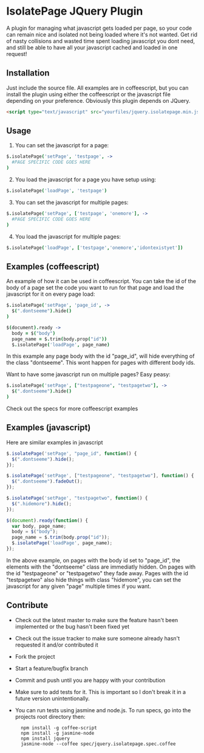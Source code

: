 IsolatePage JQuery Plugin
================================

A plugin for managing what javascript gets loaded per page, so your code can remain nice and isolated not being loaded where it's not wanted. Get rid of nasty collisions and wasted time spent loading javascript you dont need, and still be able to have all your javascript cached and loaded in one request!

Installation
-------------------------

Just include the source file. All examples are in coffeescript, but you can install the plugin using either the coffeescript or the javascript file depending on your preference. Obviously this plugin depends on JQuery.

```html
<script type="text/javascript" src="yourfiles/jquery.isolatepage.min.js"></script>
```

Usage
-------------------------

1. You can set the javascript for a page:

  ```coffeescript
  $.isolatePage('setPage', 'testpage', ->
    #PAGE SPECIFIC CODE GOES HERE
  )
  ```

2. You load the javascript for a page you have setup using:

  ```coffeescript
  $.isolatePage('loadPage', 'testpage')
  ```

3. You can set the javascript for multiple pages:

  ```coffeescript
  $.isolatePage('setPage', ['testpage', 'onemore'], ->
    #PAGE SPECIFIC CODE GOES HERE
  )
  ```

4. You load the javascript for multiple pages:

  ```coffeescript
  $.isolatePage('loadPage', ['testpage','onemore','idontexistyet'])
  ```

Examples (coffeescript)
-------------------------------

An example of how it can be used in coffeescript. You can take the id of the body of a page set the code you want to run for that page and load the javascript for it on every page load:

```coffeescript
$.isolatePage('setPage', 'page_id', ->
  $(".dontseeme").hide()
)
```

```coffeescript
$(document).ready -> 
  body = $("body")
  page_name = $.trim(body.prop("id"))
  $.isolatePage('loadPage', page_name)
```

In this example any page body with the id "page_id", will hide everything of the class "dontseeme". This wont happen for pages with different body ids.

Want to have some javascript run on multiple pages? Easy peasy:

```coffeescript
$.isolatePage('setPage', ["testpageone", "testpagetwo"], ->
  $(".dontseeme").hide()
)
```

Check out the specs for more coffeescript examples

Examples (javascript)
-------------------------------
Here are similar examples in javascript

```javascript
$.isolatePage('setPage', "page_id", function() {
  $(".dontseeme").hide();
});
```

```javascript
$.isolatePage('setPage', ["testpageone", "testpagetwo"], function() {
  $(".dontseeme").fadeOut();
});
```

```javascript
$.isolatePage('setPage', "testpagetwo", function() {
  $(".hidemore").hide();
});
```

```javascript
$(document).ready(function() {
  var body, page_name;
  body = $("body");
  page_name = $.trim(body.prop("id"));
  $.isolatePage('loadPage', page_name);
});
```

In the above example, on pages with the body id set to "page_id", the elements with the "dontseeme" class are immediatly hidden. On pages with the id "testpageone" or "testpagetwo" they fade away. Pages with the id "testpagetwo" also hide things with class "hidemore", you can set the javascript for any given "page" multiple times if you want.

Contribute
-------------------------------

* Check out the latest master to make sure the feature hasn't been implemented or the bug hasn't been fixed yet
* Check out the issue tracker to make sure someone already hasn't requested it and/or contributed it
* Fork the project
* Start a feature/bugfix branch
* Commit and push until you are happy with your contribution
* Make sure to add tests for it. This is important so I don't break it in a future version unintentionally.
* You can run tests using jasmine and node.js. To run specs, go into the projects root directory then:

        npm install -g coffee-script
        npm install -g jasmine-node
        npm install jquery
        jasmine-node --coffee spec/jquery.isolatepage.spec.coffee

